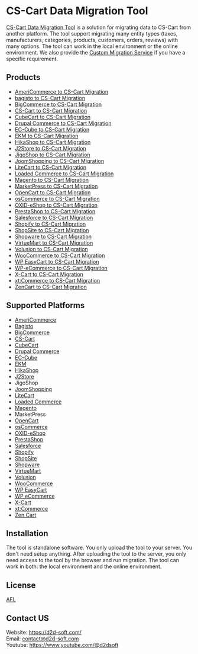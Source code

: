 # CS-Cart Data Migration Tool
[CS-Cart Data Migration Tool](https://d2d-soft.com/35-cs-cart-migration) is a solution for migrating data to CS-Cart from another platform. The tool support migrating many entity types (taxes, manufacturers, categories, products, customers, orders, reviews) with many options. The tool can work in the local environment or the online environment. We also provide the [Custom Migration Service](https://d2d-soft.com/migration-services/296-data-migration-customization.html) if you have a specific requirement. 

## Products
- [AmeriCommerce to CS-Cart Migration](https://d2d-soft.com/cs-cart-migration/764-7232-americommerce-to-cs-cart-migration-tool.html#/72-entities-1000)
- [bagisto to CS-Cart Migration](https://d2d-soft.com/cs-cart-migration/930-8950-bagisto-to-cs-cart-migration-tool.html#/72-entities-1000)
- [BigCommerce to CS-Cart Migration](https://d2d-soft.com/cs-cart-migration/410-1657-bigcommerce-to-cs-cart-migration-tool.html#/72-entities-1000)
- [CS-Cart to CS-Cart Migration](https://d2d-soft.com/cs-cart-migration/309-1312-cs-cart-to-cs-cart-migration-tool.html#/72-entities-1000)
- [CubeCart to CS-Cart Migration](https://d2d-soft.com/cs-cart-migration/310-1317-cubecart-to-cs-cart-migration-tool.html#/72-entities-1000)
- [Drupal Commerce to CS-Cart Migration](https://d2d-soft.com/cs-cart-migration/357-drupal-commerce-to-cs-cart-migration-service.html)
- [EC-Cube to CS-Cart Migration](https://d2d-soft.com/cs-cart-migration/991-9567-ec-cube-to-cs-cart-migration-tool.html#/72-entities-1000)
- [EKM to CS-Cart Migration](https://d2d-soft.com/cs-cart-migration/818-7794-ekm-to-cs-cart-migration-tool.html#/72-entities-1000)
- [HikaShop to CS-Cart Migration](https://d2d-soft.com/cs-cart-migration/468-1937-hikashop-to-cs-cart-migration-tool.html#/72-entities-1000)
- [J2Store to CS-Cart Migration](https://d2d-soft.com/cs-cart-migration/511-2132-j2store-to-cs-cart-migration-tool.html#/72-entities-1000)
- [JigoShop to CS-Cart Migration](https://d2d-soft.com/cs-cart-migration/537-2247-jigoshop-to-cs-cart-migration-tool.html#/72-entities-1000)
- [JoomShopping to CS-Cart Migration](https://d2d-soft.com/cs-cart-migration/587-2487-joomshopping-to-cs-cart-migration-tool.html#/72-entities-1000)
- [LiteCart to CS-Cart Migration](https://d2d-soft.com/cs-cart-migration/872-8356-litecart-to-cs-cart-migration-tool.html#/72-entities-1000)
- [Loaded Commerce to CS-Cart Migration](https://d2d-soft.com/cs-cart-migration/311-1322-loaded-to-cs-cart-migration-tool.html#/72-entities-1000)
- [Magento to CS-Cart Migration](https://d2d-soft.com/cs-cart-migration/312-1327-magento-to-cs-cart-migration-tool.html#/72-entities-1000)
- [MarketPress to CS-Cart Migration](https://d2d-soft.com/cs-cart-migration/562-2367-marketpress-to-cs-cart-migration-tool.html#/72-entities-1000)
- [OpenCart to CS-Cart Migration](https://d2d-soft.com/cs-cart-migration/313-1332-opencart-to-cs-cart-migration-tool.html#/72-entities-1000)
- [osCommerce to CS-Cart Migration](https://d2d-soft.com/cs-cart-migration/314-1337-oscommerce-to-cs-cart-migration-tool.html#/72-entities-1000)
- [OXID-eShop to CS-Cart Migration](https://d2d-soft.com/cs-cart-migration/315-1342-oxid-eshop-to-cs-cart-migration-tool.html#/72-entities-1000)
- [PrestaShop to CS-Cart Migration](https://d2d-soft.com/cs-cart-migration/316-1347-prestashop-to-cs-cart-migration-tool.html#/72-entities-1000)
- [Salesforce to CS-Cart Migration](https://d2d-soft.com/cs-cart-migration/712-6671-salesforce-to-cs-cart-migration-tool.html#/72-entities-1000)
- [Shopify to CS-Cart Migration](https://d2d-soft.com/cs-cart-migration/372-1477-shopify-to-cs-cart-migration-tool.html#/72-entities-1000)
- [ShopSite to CS-Cart Migration](https://d2d-soft.com/cs-cart-migration/845-8070-shopsite-to-cs-cart-migration-tool.html#/72-entities-1000)
- [Shopware to CS-Cart Migration](https://d2d-soft.com/cs-cart-migration/1052-10195-shopware-to-cs-cart-migration-tool.html#/72-entities-1000)
- [VirtueMart to CS-Cart Migration](https://d2d-soft.com/cs-cart-migration/317-1352-virtuemart-to-cs-cart-migration-tool.html#/72-entities-1000)
- [Volusion to CS-Cart Migration](https://d2d-soft.com/home/635-5868-volusion-to-cs-cart-migration-tool.html#/72-entities-1000)
- [WooCommerce to CS-Cart Migration](https://d2d-soft.com/cs-cart-migration/318-1357-woocommerce-to-cs-cart-migration-tool.html#/72-entities-1000)
- [WP EasyCart to CS-Cart Migration](https://d2d-soft.com/cs-cart-migration/661-6143-wpeasycart-to-cs-cart-migration-tool.html#/72-entities-1000)
- [WP-eCommerce to CS-Cart Migration](https://d2d-soft.com/cs-cart-migration/319-1362-wp-ecommerce-to-cs-cart-migration-tool.html#/72-entities-1000)
- [X-Cart to CS-Cart Migration](https://d2d-soft.com/cs-cart-migration/320-1367-x-cart-to-cs-cart-migration-tool.html#/72-entities-1000)
- [xt:Commerce to CS-Cart Migration](https://d2d-soft.com/cs-cart-migration/321-1372-xtcommerce-to-cs-cart-migration-tool.html#/72-entities-1000)
- [ZenCart to CS-Cart Migration](https://d2d-soft.com/cs-cart-migration/322-1377-zencart-to-cs-cart-migration-tool.html#/72-entities-1000)

## Supported Platforms
- [AmeriCommerce](https://www.americommerce.com/)
- [Bagisto](https://bagisto.com/)
- [BigCommerce](https://www.bigcommerce.com/)
- [CS-Cart](https://www.cs-cart.com/)
- [CubeCart](https://www.cubecart.com/)
- [Drupal Commerce](https://drupalcommerce.org/)
- [EC-Cube](https://www.ec-cube.net/)
- [EKM](https://www.ekm.com/)
- [HikaShop](https://www.hikashop.com/)
- [J2Store](https://www.j2store.org/)
- JigoShop
- [JoomShopping](https://extensions.joomla.org/extension/joomshopping/)
- [LiteCart](https://www.litecart.net/)
- [Loaded Commerce](https://loadedcommerce.com/)
- [Magento](https://magento.com/)
- MarketPress
- [OpenCart](https://www.opencart.com/)
- [osCommerce](https://www.oscommerce.com/)
- [OXID-eShop](https://www.oxid-esales.com)
- [PrestaShop](https://www.prestashop.com)
- [Salesforce](https://www.salesforce.com/)
- [Shopify](https://www.shopify.com/)
- [ShopSite](https://www.shopsite.com/)
- [Shopware](https://www.shopware.com/)
- [VirtueMart](https://virtuemart.net/)
- [Volusion](https://volusion.com/)
- [WooCommerce](https://woocommerce.com/)
- [WP EasyCart](https://www.wpeasycart.com/)
- [WP eCommerce](https://wpecommerce.org/)
- [X-Cart](https://www.x-cart.com/)
- [xt:Commerce](https://www.xt-commerce.com/)
- [Zen Cart](https://www.zen-cart.com/)

## Installation
The tool is standalone software. You only upload the tool to your server. You don't need setup anything. After uploading the tool to the server, you only need access to the tool by the browser and run migration. The tool can work in both: the local environment and the online environment.

## License

[AFL](https://d2d-soft.com/license/AFL.txt)

## Contact US
Website: https://d2d-soft.com/ \
Email: contact@d2d-soft.com \
Youtube: https://www.youtube.com/@d2dsoft 